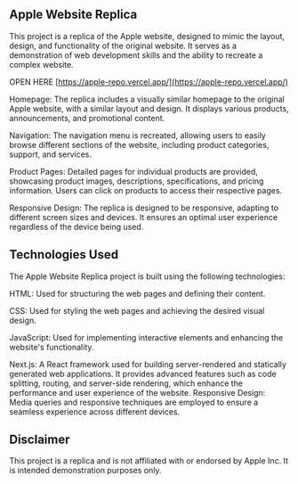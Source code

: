 

## Apple Website Replica
This project is a replica of the Apple website, designed to mimic the layout, design, and functionality of the original website. It serves as a demonstration of web development skills and the ability to recreate a complex website.

OPEN HERE  [https://apple-repo.vercel.app/](https://apple-repo.vercel.app/)

Homepage: The replica includes a visually similar homepage to the original Apple website, with a similar layout and design. It displays various products, announcements, and promotional content.

Navigation: The navigation menu is recreated, allowing users to easily browse different sections of the website, including product categories, support, and services.

Product Pages: Detailed pages for individual products are provided, showcasing product images, descriptions, specifications, and pricing information. Users can click on products to access their respective pages.

Responsive Design: The replica is designed to be responsive, adapting to different screen sizes and devices. It ensures an optimal user experience regardless of the device being used.


## Technologies Used

The Apple Website Replica project is built using the following technologies:

HTML: Used for structuring the web pages and defining their content.

CSS: Used for styling the web pages and achieving the desired visual design.

JavaScript: Used for implementing interactive elements and enhancing the website's functionality.

Next.js: A React framework used for building server-rendered and statically generated web applications. It provides advanced features such as code splitting, routing, and server-side rendering, which enhance the performance and user experience of the website.
Responsive Design: Media queries and responsive techniques are employed to ensure a seamless experience across different devices.

## Disclaimer
This project is a replica and is not affiliated with or endorsed by Apple Inc. It is intended  demonstration purposes only.
